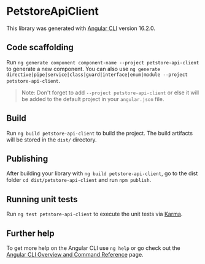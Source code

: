 # PetstoreApiClient

This library was generated with [Angular CLI](https://github.com/angular/angular-cli) version 16.2.0.

## Code scaffolding

Run `ng generate component component-name --project petstore-api-client` to generate a new component. You can also use `ng generate directive|pipe|service|class|guard|interface|enum|module --project petstore-api-client`.
> Note: Don't forget to add `--project petstore-api-client` or else it will be added to the default project in your `angular.json` file. 

## Build

Run `ng build petstore-api-client` to build the project. The build artifacts will be stored in the `dist/` directory.

## Publishing

After building your library with `ng build petstore-api-client`, go to the dist folder `cd dist/petstore-api-client` and run `npm publish`.

## Running unit tests

Run `ng test petstore-api-client` to execute the unit tests via [Karma](https://karma-runner.github.io).

## Further help

To get more help on the Angular CLI use `ng help` or go check out the [Angular CLI Overview and Command Reference](https://angular.io/cli) page.

